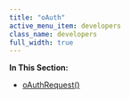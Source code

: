```yaml
---
title: "oAuth"
active_menu_item: developers
class_name: developers
full_width: true
---
```



**In This Section:**

 - [oAuthRequest()](oauthrequest)


